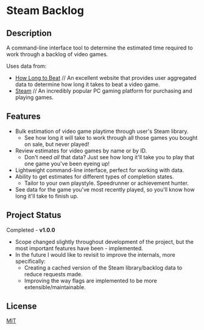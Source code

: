 # Steam Backlog


## Description
A command-line interface tool to determine the estimated time required to work through a backlog of video games.

Uses data from:
- [How Long to Beat](https://howlongtobeat.com/) // An excellent website that provides user aggregated data to determine how long it takes to beat a video game.
- [Steam](https://store.steampowered.com/) // An incredibly popular PC gaming platform for purchasing and playing games.

## Features
- Bulk estimation of video game playtime through user's Steam library.
  - See how long it will take to work through all those games you bought on sale, but never played!
- Review estimates for video games by name or by ID.
  - Don't need *all* that data? Just see how long it'll take you to play that one game you've been eyeing up!
- Lightweight command-line interface, perfect for working with data.
- Ability to get estimates for different types of completion states.
  - Tailor to your own playstyle. Speedrunner or achievement hunter.
- See data for the game you've most recently played, so you'll know how long it'll take to finish up.

## Project Status
Completed - **v1.0.0**

- Scope changed slightly throughout development of the project, but the most important features have been - implemented.
- In the future I would like to revisit to improve the internals, more specifically:
  - Creating a cached version of the Steam library/backlog data to reduce requests made.
  - Improving the way flags are implemented to be more extensible/maintainable.

## License
[MIT](LICENSE)